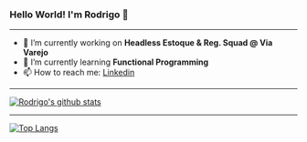 ### Hello World! I'm Rodrigo 👋
----

- 🔭 I’m currently working on **Headless Estoque & Reg. Squad @ Via Varejo**
- 🌱 I’m currently learning **Functional Programming**
- 📫 How to reach me: [Linkedin](https://www.linkedin.com/in/rodrigodosanjosoliveira/)


----
[![Rodrigo's github stats](https://github-readme-stats.vercel.app/api?username=rodrigodosanjosoliveira&hide=stars,contribs&show_icons=true&count_private=true)](https://github.com/rodrigodosanjosoliveira/github-readme-stats)

----
[![Top Langs](https://github-readme-stats.vercel.app/api/top-langs/?username=rodrigodosanjosoliveira&layout=compact)](https://github.com/rodrigodosanjosoliveira/github-readme-stats)

<!--
### Language and Tools:


<code><img height="20" src="https://visualstudio.microsoft.com/wp-content/uploads/2019/09/VSforMacIcon2019-2.svg" alt="Visual Studio for Mac"></code>
<code><img height="20" src="https://encrypted-tbn0.gstatic.com/images?q=tbn%3AANd9GcR8j939O1D_T0vpNC61r6ndjVdx5PlAMdnkgQ&usqp=CAU"></code>
<code><img height="20" src="https://raw.githubusercontent.com/github/explore/5c058a388828bb5fde0bcafd4bc867b5bb3f26f3/topics/graphql/graphql.png"></code>
**rodrigodosanjosoliveira/rodrigodosanjosoliveira** is a ✨ _special_ ✨ repository because its `README.md` (this file) appears on your GitHub profile.

Here are some ideas to get you started:



- 👯 I’m looking to collaborate on ...
- 🤔 I’m looking for help with ...
- 💬 Ask me about ...
- 📫 How to reach me: ...
- 😄 Pronouns: ...
- ⚡ Fun fact: ...
-->
